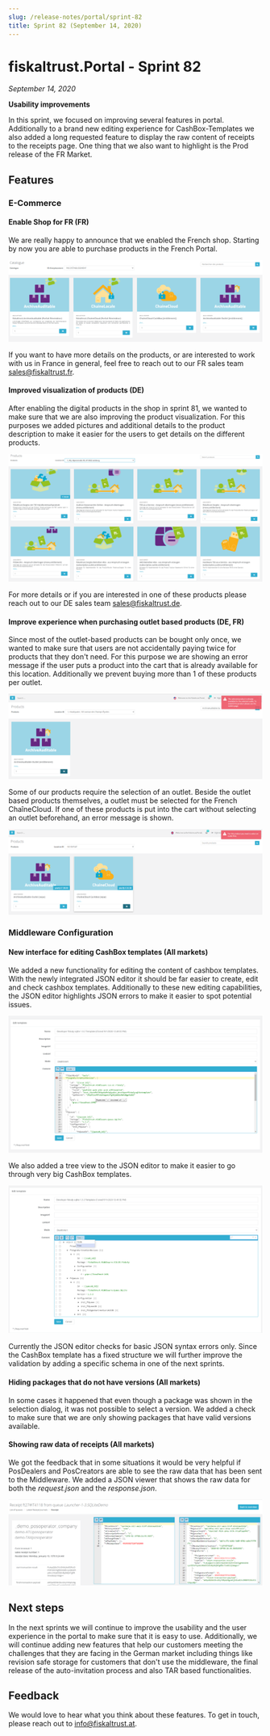 ```yaml
---
slug: /release-notes/portal/sprint-82
title: Sprint 82 (September 14, 2020)
---
```


# fiskaltrust.Portal - Sprint 82
_September 14, 2020_

**Usability improvements**

In this sprint, we focused on improving several features in portal. Additionally to a brand new editing experience for CashBox-Templates we also added a long requested feature to display the raw content of receipts to the receipts page. One thing that we also want to highlight is the Prod release of the FR Market.

## Features

### E-Commerce

#### Enable Shop for FR (FR)

We are really happy to announce that we enabled the French shop. Starting by now you are able to purchase products in the French Portal. 

![fr-shop-products](images/sprint-82/fr-shop-products.png)

If you want to have more details on the products, or are interested to work with us in France in general, feel free to reach out to our FR sales team [sales@fiskaltrust.fr](mailto:sales@fiskaltrust.fr).

#### Improved visualization of products  (DE)

After enabling the digital products in the shop in sprint 81, we wanted to make sure that we are also improving the product visualization. For this purposes we added pictures and additional details to the product description to make it easier for the users to get details on the different products.

![fr-shop-products](images/sprint-82/de-shop-products.png)

For more details or if you are interested in one of these products please reach out to our DE sales team [sales@fiskaltrust.de](mailto:sales@fiskaltrust.de).


#### Improve experience when purchasing outlet based products (DE, FR)

Since most of the outlet-based products can be bought only once, we wanted to make sure that users are not accidentally paying twice for products that they don't need. For this purpose we are showing an error message if the user puts a product into the cart that is already available for this location. Additionally we prevent buying more than 1 of these products per outlet. 

![already-purchasesd-product-shop](images/sprint-82/already-purchasesd-product-shop.png)

Some of our products require the selection of an outlet. Beside the outlet based products themselves, a outlet must be selected for the French ChaîneCloud. If one of these products is put into the cart without selecting an outlet beforehand, an error message is shown.

![no-outlet-selected-shop](images/sprint-82/no-outlet-selected-shop.png)


### Middleware Configuration

#### New interface for editing CashBox templates (All markets)

We added a new functionality for editing the content of cashbox templates. With the newly integrated JSON editor it should be far easier to create, edit and check cashbox templates. Additionally to these new editing capabilities, the JSON editor highlights JSON errors to make it easier to spot potential issues.

![template-code-editor-code-view](images/sprint-82/template-code-editor-code-view.png)

We also added a tree view to the JSON editor to make it easier to go through very big CashBox templates.

![template-code-editor-tree-view](images/sprint-82/template-code-editor-tree-view.png)

Currently the JSON editor checks for basic JSON syntax errors only. Since the CashBox template has a fixed structure we will further improve the validation by adding a specific schema in one of the next sprints. 

#### Hiding packages that do not have versions (All markets)

In some cases it happened that even though a package was shown in the selection dialog, it was not possible to select a version. We added a check to make sure that we are only showing packages that have valid versions available.

#### Showing raw data of receipts (All markets)

We got the feedback that in some situations it would be very helpful if PosDealers and PosCreators are able to see the raw data that has been sent to the Middleware. We added a JSON viewer that shows the raw data for both the _request.json_ and the _response.json_.

![receipt-view-raw-data](images/sprint-82/receipt-view-raw-data.png)

## Next steps
In the next sprints we will continue to improve the usability and the user experience in the portal to make sure that it is easy to use. Additionally, we will continue adding new features that help our customers meeting the challenges that they are facing in the German market including things like revision safe storage for customers that don't use the middleware, the final release of the auto-invitation process and also TAR based functionalities.

## Feedback
We would love to hear what you think about these features. To get in touch, please reach out to [info@fiskaltrust.at](mailto:info@fiskaltrust.at).